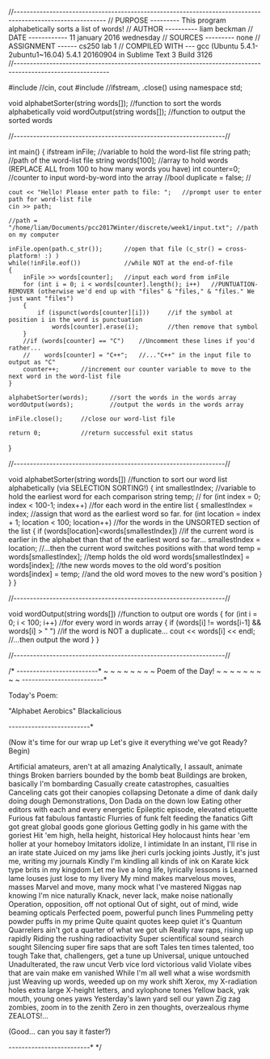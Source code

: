 //----------------------------------------------------------------------------------------------------------
// PURPOSE --------- This program alphabetically sorts a list of words!
// AUTHOR ---------- liam beckman
// DATE ------------ 11 january 2016 wednesday
// SOURCES --------- none
// ASSIGNMENT ------ cs250 lab 1
// COMPILED WITH --- gcc (Ubuntu 5.4.1-2ubuntu1~16.04) 5.4.1 20160904 in Sublime Text 3 Build 3126       
//-----------------------------------------------------------------------------------------------------------


#include <iostream> //cin, cout
#include <fstream>  //ifstream, .close()
using namespace std;

void alphabetSorter(string words[]);    //function to sort the words alphabetically
void wordOutput(string words[]);        //function to output the sorted words


//-----------------------------------------------------------------//


int main()
{
	ifstream inFile;        //variable to hold the word-list file
    string path;            //path of the word-list file
    string words[100];      //array to hold words (REPLACE ALL from 100 to how many words you have)
    int counter=0;          //counter to input word-by-word into the array
    //bool duplicate = false; //

    cout << "Hello! Please enter path to file: ";   //prompt user to enter path for word-list file
    cin >> path;

    //path = "/home/liam/Documents/pcc2017Winter/discrete/week1/input.txt"; //path on my computer

    inFile.open(path.c_str());      //open that file (c_str() = cross-platform! :) )
    while(!inFile.eof())            //while NOT at the end-of-file
    {
        inFile >> words[counter];   //input each word from inFile
        for (int i = 0; i < words[counter].length(); i++)   //PUNTUATION-REMOVER (otherwise we'd end up with "files" & "files," & "files." We just want "files")
        {
            if (ispunct(words[counter][i]))     //if the symbol at position i in the word is punctuation
                words[counter].erase(i);        //then remove that symbol
        }
        //if (words[counter] == "C")    //Uncomment these lines if you'd rather...
        //    words[counter] = "C++";   //..."C++" in the input file to output as "C"
        counter++;      //increment our counter variable to move to the next word in the word-list file
    }

    alphabetSorter(words);      //sort the words in the words array
    wordOutput(words);          //output the words in the words array

    inFile.close();     //close our word-list file

    return 0;           //return successful exit status

}


//-----------------------------------------------------------------//


void alphabetSorter(string words[])     //function to sort our word list alphabetically (via SELECTION SORTING!)
{
    int smallestIndex;                  //variable to hold the earliest word for each comparison
    string temp;                        //
    for (int index = 0; index < 100-1; index++)     //for each word in the entire list
    {
        smallestIndex = index;          //assign that word as the earliest word so far. 
        for (int location = index + 1; location < 100; location++)      //for the words in the UNSORTED section of the list
        {
            if (words[location]<words[smallestIndex])       //if the current word is earlier in the alphabet than that of the earliest word so far...
                smallestIndex = location;                   //...then the current word switches positions with that word
            temp = words[smallestIndex];                    //temp holds the old word
            words[smallestIndex] = words[index];            //the new words moves to the old word's position
            words[index] = temp;                            //and the old word moves to the new word's position
        }   
    }
}


//-----------------------------------------------------------------//


void wordOutput(string words[])     //function to output ore words
{
    for (int i = 0; i < 100; i++)   //for every word in words array
    {
        if (words[i] != words[i-1] && words[i] > " ")       //if the word is NOT a duplicate...
            cout << words[i] << endl;       //...then output the word
    }
}


//-----------------------------------------------------------------//


/*
-*-*-*-*-*-*-*-*-*-*-*-*-*-*-*-*-*-*-*-*-*-*-*-*-*
~ ~ ~ ~ ~ ~ ~ ~ Poem of the Day! ~ ~ ~ ~ ~ ~ ~ ~ ~
-*-*-*-*-*-*-*-*-*-*-*-*-*-*-*-*-*-*-*-*-*-*-*-*-*

Today's Poem:

"Alphabet Aerobics"
Blackalicious

-*-*-*-*-*-*-*-*-*-*-*-*-*-*-*-*-*-*-*-*-*-*-*-*-*

(Now it's time for our wrap up
Let's give it everything we've got
Ready? Begin)

Artificial amateurs, aren't at all amazing
Analytically, I assault, animate things
Broken barriers bounded by the bomb beat
Buildings are broken, basically I'm bombarding
Casually create catastrophes, casualties
Canceling cats got their canopies collapsing
Detonate a dime of dank daily doing dough
Demonstrations, Don Dada on the down low
Eating other editors with each and every energetic
Epileptic episode, elevated etiquette
Furious fat fabulous fantastic
Flurries of funk felt feeding the fanatics
Gift got great global goods gone glorious
Getting godly in his game with the goriest
Hit 'em high, hella height, historical
Hey holocaust hints hear 'em holler at your homeboy
Imitators idolize, I intimidate
In an instant, I'll rise in an irate state
Juiced on my jams like jheri curls jocking joints
Justly, it's just me, writing my journals
Kindly I'm kindling all kinds of ink on
Karate kick type brits in my kingdom
Let me live a long life, lyrically lessons is
Learned lame louses just lose to my livery
My mind makes marvelous moves, masses
Marvel and move, many mock what I've mastered
Niggas nap knowing I'm nice naturally
Knack, never lack, make noise nationally
Operation, opposition, off not optional
Out of sight, out of mind, wide beaming opticals
Perfected poem, powerful punch lines
Pummeling petty powder puffs in my prime
Quite quaint quotes keep quiet it's Quantum
Quarrelers ain't got a quarter of what we got uh
Really raw raps, rising up rapidly
Riding the rushing radioactivity
Super scientifical sound search sought
Silencing super fire saps that are soft
Tales ten times talented, too tough
Take that, challengers, get a tune up
Universal, unique untouched
Unadulterated, the raw uncut
Verb vice lord victorious valid
Violate vibes that are vain make em vanished
While I'm all well what a wise wordsmith just
Weaving up words, weeded up on my work shift
Xerox, my X-radiation holes extra large
X-height letters, and xylophone tones
Yellow back, yak mouth, young ones yaws
Yesterday's lawn yard sell our yawn
Zig zag zombies, zoom in to the zenith
Zero in zen thoughts, overzealous rhyme ZEALOTS!...

(Good... can you say it faster?)


-*-*-*-*-*-*-*-*-*-*-*-*-*-*-*-*-*-*-*-*-*-*-*-*-*
*/